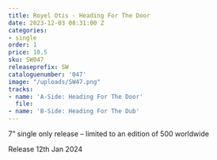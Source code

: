 ```yaml
---
title: Royel Otis - Heading For The Door
date: 2023-12-03 08:31:00 Z
categories:
- single
order: 1
price: 10.5
sku: SW047
releaseprefix: SW
cataloguenumber: '047'
image: "/uploads/SW47.png"
tracks:
- name: 'A-Side: Heading For The Door'
  file: 
- name: 'B-Side: Heading For The Dub'
---
```


7” single only release – limited to an edition of 500 worldwide

Release 12th Jan 2024
 




 



